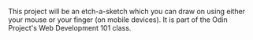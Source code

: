 This project will be an etch-a-sketch which you can draw on using either your mouse or your finger (on mobile devices). It is part of the Odin Project's Web Development 101 class.